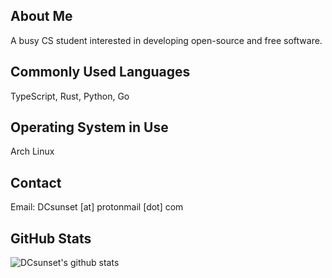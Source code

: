 ## About Me

A busy CS student interested in developing open-source and free software.

## Commonly Used Languages

TypeScript, Rust, Python, Go

## Operating System in Use

Arch Linux

## Contact

Email: DCsunset [at] protonmail [dot] com

## GitHub Stats

![DCsunset's github stats](https://github-readme-stats.vercel.app/api?username=DCsunset&theme=dracula&count_private=true&include_all_commits=true)
